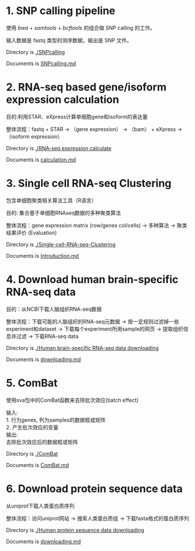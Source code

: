 
# 1. SNP calling pipeline

使用 *bwa* + *samtools* + *bcftools* 的组合做 SNP calling 的工作。

输入数据是 fastq 类型的测序数据，输出是 SNP 文件。

Directory is [./SNPcalling](https://github.com/genemine/bionotes/tree/master/SNPcalling)

Documents is [SNPcalling.md](https://github.com/genemine/bionotes/blob/master/SNPcalling/SNPcalling.md)



# 2. RNA-seq based gene/isoform expression calculation

目的:利用STAR、eXpress计算单细胞gene和isoform的表达量

整体流程：fastq + STAR → （gene expression）
                      → （bam） + eXpress → （isoform expression）

Directory is [./RNA-seq expression calculate](https://github.com/genemine/bionotes/tree/master/RNA-seq%20expression%20calculate)

Documents is [calculation.md](https://github.com/genemine/bionotes/blob/master/RNA-seq%20expression%20calculate/calculation.md)


# 3. Single cell RNA-seq Clustering
包含单细胞聚类相关算法工具（R语言）

目的: 集合基于单细胞RNAseq数据的多种聚类算法

整体流程：gene expression matrix (row/genes col/cells) → 多种算法 → 聚类结果评价 (Evaluation)

Directory is [./Single-cell-RNA-seq-Clustering](https://github.com/genemine/bionotes/tree/master/Single-cell-RNA-seq-Clustering)

Documents is [Introduction.md](https://github.com/genemine/bionotes/blob/master/Single-cell-RNA-seq-Clustering/Introduction.md)


# 4. Download human brain-specific RNA-seq data

目的：从NCBI下载人脑组织RNA-seq数据

整体流程：下载可能的人脑组织的RNA-seq元数据 → 按一定规则过滤掉一些experiment和dataset → 下载每个experiment所用sample的网页 → 提取组织信息并过滤 → 下载RNA-seq data

Directory is [./Human brain-specific RNA-seq data downloading](https://github.com/genemine/bionotes/tree/master/Human%20brain-specific%20RNA-seq%20data%20downloading)

Documents is [downloading.md](https://github.com/genemine/bionotes/tree/master/Human%20brain-specific%20RNA-seq%20data%20downloading/downloading.md)



# 5. ComBat
使用sva包中的ComBat函数来去除批次效应(batch effect)

输入:  
    1. 行为genes, 列为samples的数据框或矩阵  
    2. 产生批次效应的变量  
输出:  
    去除批次效应后的数据框或矩阵  

Directory is [./ComBat](https://github.com/genemine/bionotes/tree/master/ComBat)

Documents is [ComBat.md](https://github.com/genemine/bionotes/blob/master/ComBat/ComBat.md)


# 6. Download protein sequence data

从uniprot下载人类蛋白质序列

整体流程：访问uniprot网站 → 搜索人类蛋白质组 → 下载fasta格式的蛋白质序列

Directory is [./Human protein sequence data downloading](https://github.com/genemine/bionotes/tree/master/Human%20protein%20sequence%20data%20downloading)

Documents is [downloading.md](https://github.com/genemine/bionotes/blob/master/Human%20protein%20sequence%20data%20downloading/downloading.md)


